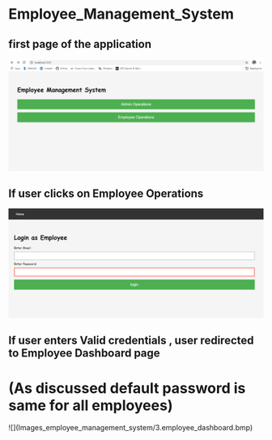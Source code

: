 # Employee_Management_System

## first page of the application 

![](Images_employee_management_system/1.firstPage.bmp)

## If user clicks on Employee Operations 
![](Images_employee_management_system/2.employee_login%20page.bmp)

## If user enters Valid credentials , user redirected to Employee Dashboard page 
<h1>(As  discussed default password is same for all employees)</h2>
![](Images_employee_management_system/3.employee_dashboard.bmp)


